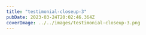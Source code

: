 ```yaml
---
title: "testimonial-closeup-3"
pubDate: 2023-03-24T20:02:46.364Z
coverImage: ../../images/testimonial-closeup-3.png
---
```

